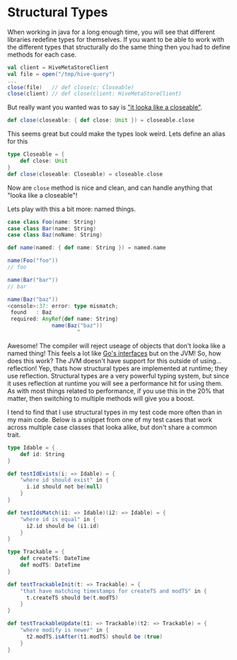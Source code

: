 # Structural Types
When working in java for a long enough time, you will see that different libraries redefine types for themselves.  If you want to be able to work with the different types that structurally do the same thing then you had to define methods for each case.

```scala
val client = HiveMetaStoreClient
val file = open("/tmp/hive-query")
...
close(file)   // def close(c: Closeable)
close(client) // def close(client: HiveMetaStoreClient)
```

But really want you wanted was to say is ["it looka like a closeable"](http://youtu.be/U4EH0RtVlgE?t=35s).

```scala
def close(closeable: { def close: Unit }) = closeable.close
```

This seems great but could make the types look weird.  Lets define an alias for this

```scala
type Closeable = {
    def close: Unit
}
def close(closeable: Closeable) = closeable.close
```

Now are `close` method is nice and clean, and can handle anything that "looka like a closeable"!

Lets play with this a bit more: named things.

```scala
case class Foo(name: String)
case class Bar(name: String)
case class Baz(noName: String)

def name(named: { def name: String }) = named.name

name(Foo("foo"))
// foo

name(Bar("bar"))
// bar

name(Baz("baz"))
<console>:37: error: type mismatch;
 found   : Baz
 required: AnyRef{def name: String}
              name(Baz("baz"))
                      ^
```

Awesome!  The compiler will reject useage of objects that don't looka like a named thing!  This feels a lot like [Go's interfaces](http://golang.org/doc/effective_go.html#interfaces_and_types) but on the JVM!  So, how does this work?  The JVM doesn't have support for this outside of using... reflection!  Yep, thats how structural types are implemented at runtime; they use reflection.  Structural types are a very powerful typing system, but since it uses reflection at runtime you will see a performance hit for using them.  As with most things related to performance, if you use this in the 20% that matter, then switching to multiple methods will give you a boost.

I tend to find that I use structural types in my test code more often than in my main code.  Below is a snippet from one of my test cases that work across multiple case classes that looka alike, but don't share a common trait.

```scala
type Idable = {
    def id: String
}

def testIdExists(i: => Idable) = {
    "where id should exist" in {
      i.id should not be(null)
    }
}

def testIdsMatch(i1: => Idable)(i2: => Idable) = {
    "where id is equal" in {
      i2.id should be (i1.id)
    }
}

type Trackable = {
    def createTS: DateTime
    def modTS: DateTime
}

def testTrackableInit(t: => Trackable) = {
    "that have matching timestamps for createTS and modTS" in {
      t.createTS should be(t.modTS)
    }
}

def testTrackableUpdate(t1: => Trackable)(t2: => Trackable) = {
    "where modify is newer" in {
      t2.modTS.isAfter(t1.modTS) should be (true)
    }
}
```
